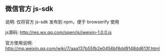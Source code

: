 微信官方 js-sdk
----

说明: 仅将官方 js-sdk 发布到 npm，便于 browserify 使用

js源码: http://res.wx.qq.com/open/js/jweixin-1.0.0.js

官方使用说明: http://mp.weixin.qq.com/wiki/7/aaa137b55fb2e0456bf8dd9148dd613f.html

